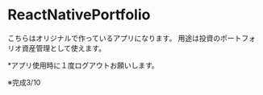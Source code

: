 # ReactNativePortfolio

こちらはオリジナルで作っているアプリになります。
用途は投資のポートフォリオ資産管理として使えます。

*アプリ使用時に１度ログアウトお願いします。

※完成3/10
